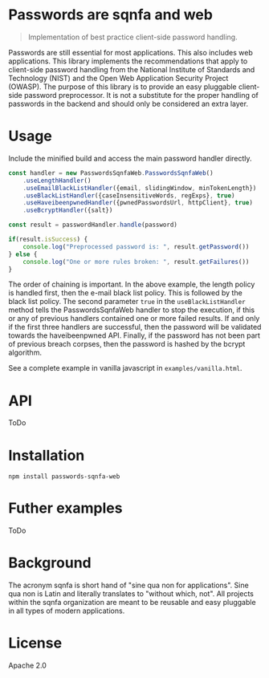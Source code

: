 # Passwords are sqnfa and web
> Implementation of best practice client-side password handling.

Passwords are still essential for most applications. This also includes web applications. This library implements the recommendations that apply to client-side password handling from the National Institute of Standards and Technology (NIST) and the Open Web Application Security Project (OWASP). The purpose of this library is to provide an easy pluggable client-side password preprocessor. It is not a substitute for the proper handling of passwords in the backend and should only be considered an extra layer.

# Usage
Include the minified build and access the main password handler directly.
```javascript
const handler = new PasswordsSqnfaWeb.PasswordsSqnfaWeb()
    .useLengthHandler()
    .useEmailBlackListHandler({email, slidingWindow, minTokenLength})
    .useBlackListHandler({caseInsensitiveWords, regExps}, true)
    .useHaveibeenpwnedHandler({pwnedPasswordsUrl, httpClient}, true)
    .useBcryptHandler({salt})

const result = passwordHandler.handle(password)

if(result.isSuccess) {
    console.log("Preprocessed password is: ", result.getPassword())
} else {
    console.log("One or more rules broken: ", result.getFailures())
}
```
The order of chaining is important. In the above example, the length policy is handled first, then the e-mail black list policy.
This is followed by the black list policy. The second parameter `true` in the `useBlackListHandler` method tells the PasswordsSqnfaWeb handler
to stop the execution, if this or any of previous handlers contained one or more failed results. If and only if the first three handlers are successful,
then the password will be validated towards the haveibeenpwned API. Finally, if the password has not been part of previous breach corpses, then the 
password is hashed by the bcrypt algorithm.

See a complete example in vanilla javascript in `examples/vanilla.html`.

# API
ToDo

# Installation
`npm install passwords-sqnfa-web`

# Futher examples
ToDo

# Background
The acronym sqnfa is short hand of "sine qua non for applications". 
Sine qua non is Latin and literally translates to "without which, not".
All projects within the sqnfa organization are meant to be reusable and easy pluggable in all types of modern applications.

# License
Apache 2.0
